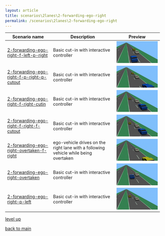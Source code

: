 ```yaml
---
layout: article
title: scenarios\2lanes\2-forwarding-ego-right
permalink: /scenarios\2lanes\2-forwarding-ego-right
---
```

| Scenario name  | Description |  Preview | 
| ------------- | ------------- | --------- |
| [2-forwarding-ego-right-f-left-p-right](\scenarios\2lanes\2-forwarding-ego-right\2-forwarding-ego-right-f-left-p-right.xosc)  | Basic cut-in with interactive controller  |  ![image](2-forwarding-ego-right-f-left-p-right.gif)  | 
| [2-forwarding-ego-right-f-p-right-p-cutout](\scenarios\2lanes\2-forwarding-ego-right\2-forwarding-ego-right-f-p-right-p-cutout.xosc)  | Basic cut-in with interactive controller  |  ![image](2-forwarding-ego-right-f-p-right-p-cutout.gif)  | 
| [2-forwarding-ego-right-f-right-cutin](\scenarios\2lanes\2-forwarding-ego-right\2-forwarding-ego-right-f-right-cutin.xosc)  | Basic cut-in with interactive controller  |  ![image](2-forwarding-ego-right-f-right-cutin.gif)  | 
| [2-forwarding-ego-right-f-right-f-cutout](\scenarios\2lanes\2-forwarding-ego-right\2-forwarding-ego-right-f-right-f-cutout.xosc)  | Basic cut-in with interactive controller  |  ![image](2-forwarding-ego-right-f-right-f-cutout.gif)  | 
| [2-forwarding-ego-right-overtaken-f-right](\scenarios\2lanes\2-forwarding-ego-right\2-forwarding-ego-right-overtaken-f-right.xosc)  | ego-vehicle drives on the right lane with a following vehicle while being overtaken  |  ![image](2-forwarding-ego-right-overtaken-f-right.gif)  | 
| [2-forwarding-ego-right-overtaken](\scenarios\2lanes\2-forwarding-ego-right\2-forwarding-ego-right-overtaken.xosc)  | Basic cut-in with interactive controller  |  ![image](2-forwarding-ego-right-overtaken.gif)  | 
| [2-forwarding-ego-right-p-left](\scenarios\2lanes\2-forwarding-ego-right\2-forwarding-ego-right-p-left.xosc)  | Basic cut-in with interactive controller  |  ![image](2-forwarding-ego-right-p-left.gif)  | 

[level up](../)

[back to main](/)

